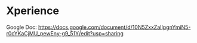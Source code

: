 # Xperience
Google Doc: https://docs.google.com/document/d/10N5ZxxZaIIpgnYmiN5-r0cYKaCjMU_pewEny-g9_51Y/edit?usp=sharing 
